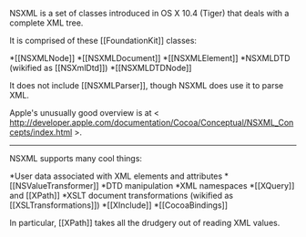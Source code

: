 NSXML is a set of classes introduced in OS X 10.4 (Tiger) that deals with a complete XML tree.

It is comprised of these [[FoundationKit]] classes:

*[[NSXMLNode]]
*[[NSXMLDocument]]
*[[NSXMLElement]]
*NSXMLDTD (wikified as [[NSXmlDtd]])
*[[NSXMLDTDNode]]

It does not include [[NSXMLParser]], though NSXML does use it to parse XML.

Apple's unusually good overview is at < http://developer.apple.com/documentation/Cocoa/Conceptual/NSXML_Concepts/index.html >.

----

NSXML supports many cool things:

*User data associated with XML elements and attributes
*[[NSValueTransformer]]
*DTD manipulation
*XML namespaces
*[[XQuery]] and [[XPath]]
*XSLT document transformations (wikified as [[XSLTransformations]])
*[[XInclude]]
*[[CocoaBindings]]


In particular, [[XPath]] takes all the drudgery out of reading XML values.